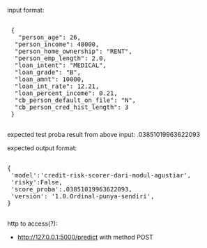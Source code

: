 input format:
<pre> 
 {
   "person_age": 26,
  "person_income": 48000,
  "person_home_ownership": "RENT",
  "person_emp_length": 2.0,
  "loan_intent": "MEDICAL",
  "loan_grade": "B",
  "loan_amnt": 10000,
  "loan_int_rate": 12.21,
  "loan_percent_income": 0.21,
  "cb_person_default_on_file": "N",
  "cb_person_cred_hist_length": 3
 }
 </pre> 

expected test proba result from above input: .03851019963622093


expected output format:
<pre> 
{
 'model':'credit-risk-scorer-dari-modul-agustiar',
 'risky':False,
 'score_proba':.03851019963622093,
 'version': '1.0.Ordinal-punya-sendiri',
}
 </pre> 

http to access(?):
- http://127.0.0.1:5000/predict
with method POST
